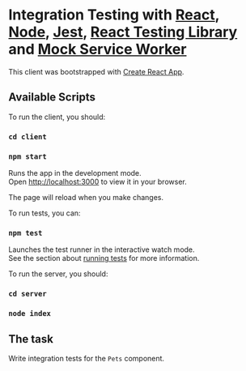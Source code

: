 # Integration Testing with [React](https://reactjs.org/), [Node](https://nodejs.org/en/), [Jest](https://jestjs.io/), [React Testing Library](https://testing-library.com/docs/react-testing-library/intro/) and [Mock Service Worker](https://mswjs.io/docs/getting-started/mocks/rest-api)

This client was bootstrapped with [Create React App](https://github.com/facebook/create-react-app).

## Available Scripts

To run the client, you should:

### `cd client`

### `npm start`

Runs the app in the development mode.\
Open [http://localhost:3000](http://localhost:3000) to view it in your browser.

The page will reload when you make changes.

To run tests, you can:

### `npm test`

Launches the test runner in the interactive watch mode.\
See the section about [running tests](https://facebook.github.io/create-react-app/docs/running-tests) for more information.

To run the server, you should:

### `cd server`

### `node index`

## The task

Write integration tests for the `Pets` component.
